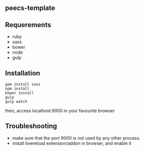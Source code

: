 ## peecs-template

Requerements
---
- ruby
- sass
- bower
- node
- gulp

Installation
---
```
gem install sass
npm install
bower install
gulp
gulp watch  
```
then, access localhost:9000 in your favourite browser

Troubleshooting
---

- make sure that the port 9000 is not used by any other process.
- install livereload extension/addon in browser, and enable it
